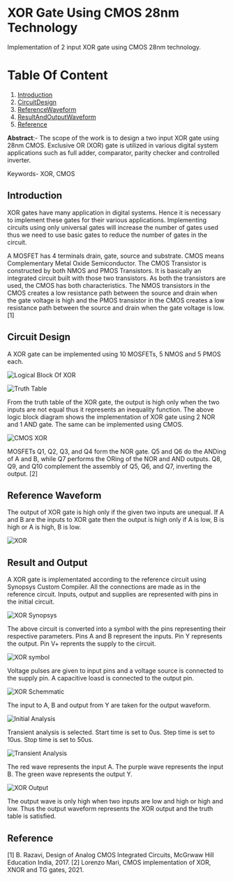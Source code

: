 # XOR Gate Using CMOS 28nm Technology
Implementation of 2 input XOR gate using CMOS 28nm technology.

# Table Of Content
1. [Introduction](#Introduction)
2. [CircuitDesign](#CircuitDesign)
3. [ReferenceWaveform](#ReferenceWaveform)
4. [ResultAndOutputWaveform](#ResultAndOutputWaveform)
5. [Reference](#Reference)

**Abstract**:- The scope of the work is to design a two input XOR gate using 28nm CMOS. Exclusive OR (XOR) gate is utilized in various digital system applications such as full adder, comparator, parity checker and controlled inverter.

Keywords- XOR, CMOS

## Introduction <a name ="Introduction"></a>

XOR gates have many application in digital systems. Hence it is necessary to implement these gates for their various applications. Implementing circuits using only universal gates will increase the number of gates used thus we need to use basic gates to reduce the number of gates in the circuit.

A MOSFET has 4 terminals drain, gate, source and substrate. CMOS means Complementary Metal Oxide Semiconductor. The CMOS Transistor is constructed by both NMOS and PMOS Transistors. It is basically an integrated circuit built with those two transistors. As both the transistors are used, the CMOS has both characteristics. The NMOS transistors in the CMOS creates a low resistance path between the source and drain when the gate voltage is high and the PMOS transistor in the CMOS creates a low resistance path between the source and drain when the gate voltage is low. [1]


## Circuit Design <a name ="CircuitDesign"></a>

A XOR gate can be implemented using 10 MOSFETs, 5 NMOS and 5 PMOS each.


![Logical Block Of XOR](Logical.png)

![Truth Table](XORTT.png)

From the truth table of the XOR gate, the output is high only when the two inputs are not equal thus it represents an inequality function. The above logic block diagram shows the implementation of XOR gate using 2 NOR and 1 AND gate. The same can be implemented using CMOS. 

![CMOS XOR](CMOS%20XOR.png)

MOSFETs Q1, Q2, Q3, and Q4 form the NOR gate. Q5 and Q6 do the ANDing of A and B, while Q7 performs the ORing of the NOR and AND outputs.  Q8, Q9, and Q10 complement the assembly of Q5, Q6, and Q7, inverting the output. [2]


## Reference Waveform <a name ="ReferenceWaveform"></a>

The output of XOR gate is high only if the given two inputs are unequal. If A and B are the inputs to XOR gate then the output is high only if A is low, B is high or A is high, B is low.

![XOR](XOR%20Wave.png)


## Result and Output <a name ="ResultAndOutputWaveform"></a>

A XOR gate is implementated according to the reference circuit using Synopsys Custom Compiler.
All the connections are made as in the reference circuit. Inputs, output and supplies are represented with pins in the initial circuit. 

![XOR Synopsys](XORSynopsys.png)

The above circuit is converted into a symbol with the pins representing their respective parameters.
Pins A and B represent the inputs.
Pin Y represents the output.
Pin V+ reprents the supply to the circuit.

![XOR symbol](Symbol.png)

Voltage pulses are given to input pins and a voltage source is connected to the supply pin.
A capacitive loasd is connected to the output pin.

![XOR Schemmatic](Schemmatic.png)

The input to A, B and output from Y are taken for the output waveform.

![Initial Analysis](InitialAnalysis.png)

Transient analysis is selected.
Start time is set to 0us.
Step time is set to 10us.
Stop time is set to 50us.

![Transient Analysis](TransientAnalysis.png)

The red wave represents the input A.
The purple wave represents the input B.
The green wave represents the output Y.

![XOR Output](WaveformXOR.png)

The output wave is only high when two inputs are low and high or high and low.
Thus the output waveform represents the XOR output and the truth table is satisfied.


## Reference <a name="Reference"></a>

[1] 	B. Razavi, Design of Analog CMOS Integrated Circuits, McGrwaw Hill Education India, 2017. 
[2] 	Lorenzo Mari, CMOS implementation of XOR, XNOR and TG gates, 2021.